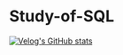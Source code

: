# Study-of-SQL

[![Velog's GitHub stats](https://velog-readme-stats.vercel.app/api?name=https://velog.io/@kimminseo9/SQL-01-1-%EB%8D%B0%EC%9D%B4%ED%84%B0%EB%B2%A0%EC%9D%B4%EC%8A%A4-%EC%95%8C%EC%95%84%EB%B3%B4%EA%B8%B0)](https://github.com/kimminseo9/Study-of-SQL-readme-stats)
